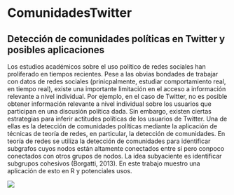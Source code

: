 # ComunidadesTwitter
## Detección de comunidades políticas en Twitter y posibles aplicaciones

Los estudios académicos sobre el uso político de redes sociales han proliferado en tiempos recientes. Pese a las obvias bondades de trabajar con datos de redes sociales (prinicpalmente, estudiar comportamiento real, en tiempo real), existe una importante limitación en el acceso a información relevante a nivel individual. Por ejemplo, en el caso de Twitter, no es posible obtener información relevante a nivel individual sobre los usuarios que participan en una discusión política dada. Sin embargo, existen ciertas estrategias para inferir actitudes políticas de los usuarios de Twitter. Una de ellas es la detección de comunidades políticas mediante la aplicación de técnicas de teoría de redes, en particular, la detección de comunidades. En teoría de redes se utiliza la detección de comunidades para identificar subgrafos cuyos nodos están altamente conectados entre sí pero conpoco conectados con otros grupos de nodos. La idea subyaciente es identificar subgrupos cohesivos (Borgatti, 2013). En este trabajo muestro una aplicación de esto en R y potenciales usos.

 ![](images/ima1.jpg)










